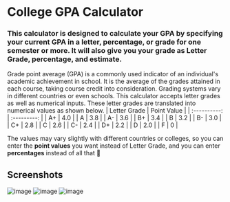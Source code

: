 # College GPA Calculator
### This calculator is designed to calculate your GPA by specifying your current GPA in a letter, percentage, or grade for one semester or more. It will also give you your grade as Letter Grade, percentage, and estimate.
Grade point average (GPA) is a commonly used indicator of an individual's academic achievement in school. It is the average of the grades attained in each course, taking course credit into consideration. Grading systems vary in different countries or even schools. This calculator accepts letter grades as well as numerical inputs. These letter grades are translated into numerical values as shown below.
| Letter Grade | Point Value |
| :----------: | :---------: |
|      A+      |     4.0     |
|      A       |     3.8     |
|      A-      |     3.6     |
|      B+      |     3.4     |
|      B       |     3.2     |
|      B-      |     3.0     |
|      C+      |     2.8     |
|      C       |     2.6     |
|      C-      |     2.4     |
|      D+      |     2.2     |
|      D       |     2.0     |
|      F       |      0      |

The values may vary slightly with different countries or colleges, so you can enter the **point values** you want instead of Letter Grade, and you can enter **percentages** instead of all that 🤍 

## Screenshots
![image](https://user-images.githubusercontent.com/75158182/166073619-996f1532-c809-477b-ad34-1073dec70ebb.png)
![image](https://user-images.githubusercontent.com/75158182/166073717-15ab8c82-ccc9-4e75-9482-6d204ad8b2d8.png)
![image](https://user-images.githubusercontent.com/75158182/166073843-48e5e447-c121-47e7-949f-ced9ba818af3.png)



